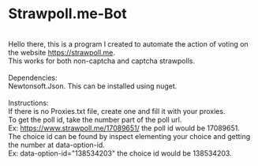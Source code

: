 # Strawpoll.me-Bot
<br/>Hello there, this is a program I created to automate the action of voting on the website https://strawpoll.me.
<br/>This works for both non-captcha and captcha strawpolls.
<br/>
<br/>Dependencies:
<br/>Newtonsoft.Json. This can be installed using nuget.
<br/>
<br/>Instructions:
<br/>If there is no Proxies.txt file, create one and fill it with your proxies.
<br/>To get the poll id, take the number part of the poll url.
<br/>Ex: https://www.strawpoll.me/17089651/ the poll id would be 17089651.
<br/>The choice id can be found by inspect elementing your choice and getting the number at data-option-id.
<br/>Ex: data-option-id="138534203" the choice id would be 138534203.
